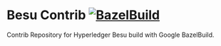 # Besu Contrib [![BazelBuild](https://github.com/tingyanshen-dcp/bazel-contrib/actions/workflows/bazel.yml/badge.svg)](https://github.com/tingyanshen-dcp/bazel-contrib/actions/workflows/bazel.yml)
Contrib Repository for Hyperledger Besu build with Google BazelBuild.